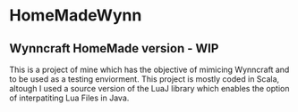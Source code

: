 # HomeMadeWynn
Wynncraft HomeMade version - WIP
---------------------------------------------------

This is a project of mine which has the objective of mimicing Wynncraft and to be used as a testing enviorment.
This project is mostly coded in Scala, altough I used a source version of the LuaJ library which enables the option of interpatiting Lua Files in Java.
